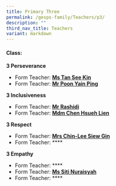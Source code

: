 ```yaml
---
title: Primary Three
permalink: /gesps-family/Teachers/p3/
description: ""
third_nav_title: Teachers
variant: markdown
---
```

#### Class:

**3 Perseverance**  

*   Form Teacher: **[Ms Tan See Kin](mailto:tan_see_kin@schools.gov.sg)**
*   Form Teacher: **[Mr Poon Yain Ping](mailto:poon_yain_ping@schools.gov.sg)**


**3 Inclusiveness**  

*   Form Teacher: **[Mr Rashidi](mailto:muhammad_rashidi_ramli@schools.gov.sg)**
*   Form Teacher: **[Mdm Chen Hsueh Lien](mailto:chen_hsueh_lien@schools.gov.sg)**

  
**3 Respect**  

*   Form Teacher: **[Mrs Chin-Lee Siew Gin](mailto:chin-lee_siew_gin@schools.gov.sg)**
*   Form Teacher: ****

**3 Empathy**  

*   Form Teacher: ****
*   Form Teacher: **[Ms Siti Nuraisyah](mailto:siti_nuraisyah_razali@schools.gov.sg)**
*   Form Teacher: ****

